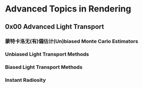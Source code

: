 # Advanced Topics in Rendering

## 0x00 Advanced Light Transport

### 蒙特卡洛无(有)偏估计(Un)biased Monte Carlo Estimators



### Unbiased Light Transport Methods



### Biased Light Transport Methods



### Instant Radiosity



